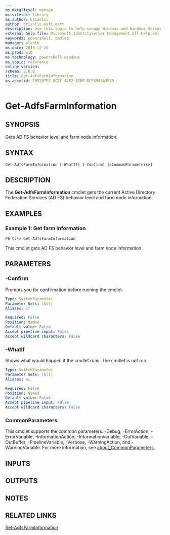 ```yaml
---
ms.mktglfcycl: manage
ms.sitesec: library
ms.author: brianlic
author: brianlic-msft-msft
description: Use this topic to help manage Windows and Windows Server technologies with Windows PowerShell.
external help file: Microsoft.IdentityServer.Management.dll-Help.xml
keywords: powershell, cmdlet
manager: alanth
ms.date: 2016-12-20
ms.prod: w10
ms.technology: powershell-windows
ms.topic: reference
online version: 
schema: 2.0.0
title: Get-AdfsFarmInformation
ms.assetid: C05237E5-0C2F-44F2-A2BE-0CF4935A3E39
---
```


# Get-AdfsFarmInformation

## SYNOPSIS
Gets AD FS behavior level and farm node information.

## SYNTAX

```
Get-AdfsFarmInformation [-WhatIf] [-Confirm] [<CommonParameters>]
```

## DESCRIPTION
The **Get-AdfsFarmInformation** cmdlet gets the current Active Directory Federation Services (AD FS) behavior level and farm node information.

## EXAMPLES

### Example 1: Get farm information
```
PS C:\> Get-AdfsFarmInformation
```

This cmdlet gets AD FS behavior level and farm node information.

## PARAMETERS

### -Confirm
Prompts you for confirmation before running the cmdlet.

```yaml
Type: SwitchParameter
Parameter Sets: (All)
Aliases: cf

Required: False
Position: Named
Default value: False
Accept pipeline input: False
Accept wildcard characters: False
```

### -WhatIf
Shows what would happen if the cmdlet runs.
The cmdlet is not run.

```yaml
Type: SwitchParameter
Parameter Sets: (All)
Aliases: wi

Required: False
Position: Named
Default value: False
Accept pipeline input: False
Accept wildcard characters: False
```

### CommonParameters
This cmdlet supports the common parameters: -Debug, -ErrorAction, -ErrorVariable, -InformationAction, -InformationVariable, -OutVariable, -OutBuffer, -PipelineVariable, -Verbose, -WarningAction, and -WarningVariable. For more information, see [about_CommonParameters](http://go.microsoft.com/fwlink/?LinkID=113216).

## INPUTS

## OUTPUTS

## NOTES

## RELATED LINKS

[Set-AdfsFarmInformation](./Set-AdfsFarmInformation.md)

